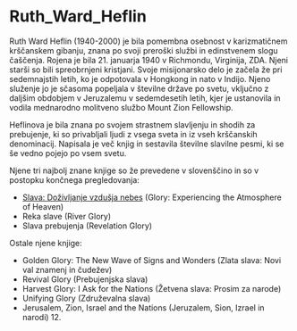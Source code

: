# Ruth_Ward_Heflin
Ruth Ward Heflin (1940-2000) je bila pomembna osebnost v karizmatičnem krščanskem gibanju, znana po svoji preroški službi in edinstvenem slogu čaščenja. Rojena je bila 21. januarja 1940 v Richmondu, Virginija, ZDA. Njeni starši so bili spreobrnjeni kristjani. Svoje misijonarsko delo je začela že pri sedemnajstih letih, ko je odpotovala v Hongkong in nato v Indijo. Njeno služenje jo je sčasoma popeljala v številne države po svetu, vključno z daljšim obdobjem v Jeruzalemu v sedemdesetih letih, kjer je ustanovila in vodila mednarodno molitveno službo Mount Zion Fellowship.

Heflinova je bila znana po svojem strastnem slavljenju in shodih za prebujenje, ki so privabljali ljudi z vsega sveta in iz vseh krščanskih denominacij. Napisala je več knjig in sestavila številne slavilne pesmi, ki se še vedno pojejo po vsem svetu.

Njene tri najbolj znane knjige so že prevedene v slovenščino in so v postopku končnega pregledovanja:
- [Slava: Doživljanje vzdušja nebes](Ruth_Ward_Heflin__Slava.pdf) (Glory: Experiencing the Atmosphere of Heaven)
- Reka slave (River Glory)
- Slava prebujenja (Revelation Glory)

Ostale njene knjige:
- Golden Glory: The New Wave of Signs and Wonders (Zlata slava: Novi val znamenj in čudežev)
- Revival Glory (Prebujenjska slava)
- Harvest Glory: I Ask for the Nations (Žetvena slava: Prosim za narode)
- Unifying Glory (Združevalna slava)
- Jerusalem, Zion, Israel and the Nations (Jeruzalem, Sion, Izrael in narodi) 12.
